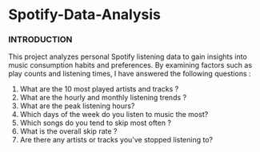 # Spotify-Data-Analysis

### INTRODUCTION 
This project analyzes personal Spotify listening data to gain insights into music consumption habits and preferences. By examining factors such as play counts and listening times, I have answered the following questions :

1. What are the 10 most played artists and tracks ?
2. What are the hourly and monthly listening trends ?
3. What are the peak listening hours?
4. Which days of the week do you listen to music the most?
5. Which songs do you tend to skip most often ?
6. What is the overall skip rate ?
7. Are there any artists or tracks you've stopped listening to?



